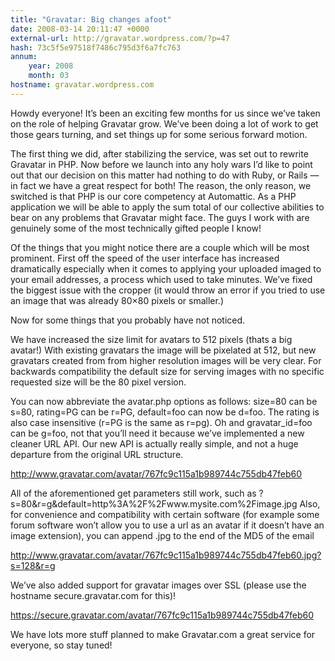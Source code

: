 ```yaml
---
title: "Gravatar: Big changes afoot"
date: 2008-03-14 20:11:47 +0000
external-url: http://gravatar.wordpress.com/?p=47
hash: 73c5f5e97518f7486c795d3f6a7fc763
annum:
    year: 2008
    month: 03
hostname: gravatar.wordpress.com
---
```


Howdy everyone!  It’s been an exciting few months for us since we’ve taken on the role of helping Gravatar grow.  We’ve been doing a lot of work to get those gears turning, and set things up for some serious forward motion.

The first thing we did, after stabilizing the service, was set out to rewrite Gravatar in PHP.  Now before we launch into any holy wars I’d like to point out that our decision on this matter had nothing to do with Ruby, or Rails — in fact we have a great respect for both!  The reason, the only reason, we switched is that PHP is our core competency at Automattic.  As a PHP application we will be able to apply the sum total of our collective abilities to bear on any problems that Gravatar might face.  The guys I work with are genuinely some of the most technically gifted people I know!

Of the things that you might notice there are a couple which will be most prominent.  First off the speed of the user interface has increased dramatically especially when it comes to applying your uploaded imaged to your email addresses, a process which used to take minutes.  We’ve fixed the biggest issue with the cropper (it would throw an error if you tried to use an image that was already 80×80 pixels or smaller.)

Now for some things that you probably have not noticed.

We have increased the size limit for avatars to 512 pixels (thats a big avatar!)  With existing gravatars the image will be pixelated at 512, but new gravatars created from from higher resolution images will be very clear. For backwards compatibility the default size for serving images with no specific requested size will be the 80 pixel version.


You can now abbreviate the avatar.php options as follows: size=80 can be s=80, rating=PG can be r=PG, default=foo can now be d=foo.  The rating is also case insensitive (r=PG is the same as r=pg). Oh and gravatar_id=foo can be g=foo, not that you’ll need it because we’ve implemented a new cleaner URL API.  Our new API is actually really simple, and not a huge departure from the original URL structure.

http://www.gravatar.com/avatar/767fc9c115a1b989744c755db47feb60

All of the aforementioned get parameters still work, such as ?s=80&r=g&default=http%3A%2F%2Fwww.mysite.com%2Fimage.jpg  Also, for convenience and compatibility with certain software (for example some forum software won’t allow you to use a url as an avatar if it doesn’t have an image extension), you can append .jpg to the end of the MD5 of the email

http://www.gravatar.com/avatar/767fc9c115a1b989744c755db47feb60.jpg?s=128&r=g

We’ve also added support for gravatar images over SSL (please use the hostname secure.gravatar.com for this)!

https://secure.gravatar.com/avatar/767fc9c115a1b989744c755db47feb60

We have lots more stuff planned to make Gravatar.com a great service for everyone, so stay tuned!

       
